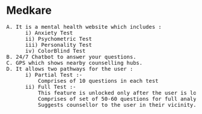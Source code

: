 # Medkare
<pre>
A. It is a mental health website which includes :
      i) Anxiety Test
      ii) Psychometric Test
      iii) Personality Test
      iv) ColorBlind Test
B. 24/7 Chatbot to answer your questions.
C. GPS which shows nearby counselling hubs.
D. It allows two pathways for the user :
      i) Partial Test :- 
          Comprises of 10 questions in each test
      ii) Full Test :-
          This feature is unlocked only after the user is logged in.
          Comprises of set of 50-60 questions for full analysis of the user's mental state.
          Suggests counsellor to the user in their vicinity. Also provides list of top counsellors.
</pre>     
